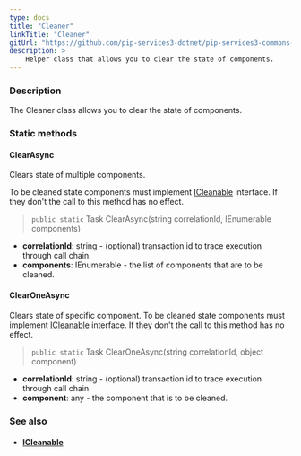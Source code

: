 ```yaml
---
type: docs
title: "Cleaner"
linkTitle: "Cleaner"
gitUrl: "https://github.com/pip-services3-dotnet/pip-services3-commons-dotnet"
description: >
    Helper class that allows you to clear the state of components.
---
```


### Description

The Cleaner class allows you to clear the state of components.

### Static methods

#### ClearAsync
Clears state of multiple components.

To be cleaned state components must implement [ICleanable](../icleanable) interface.
If they don't the call to this method has no effect.

> `public static` Task ClearAsync(string correlationId, IEnumerable components)

- **correlationId**: string - (optional) transaction id to trace execution through call chain.
- **components**: IEnumerable - the list of components that are to be cleaned.

#### ClearOneAsync
Clears state of specific component.
To be cleaned state components must implement [ICleanable](../icleanable) interface.
If they don't the call to this method has no effect.

> `public static` Task ClearOneAsync(string correlationId, object component)

- **correlationId**: string - (optional) transaction id to trace execution through call chain.
- **component**: any - the component that is to be cleaned.

### See also
- #### [ICleanable](../icleanable)
